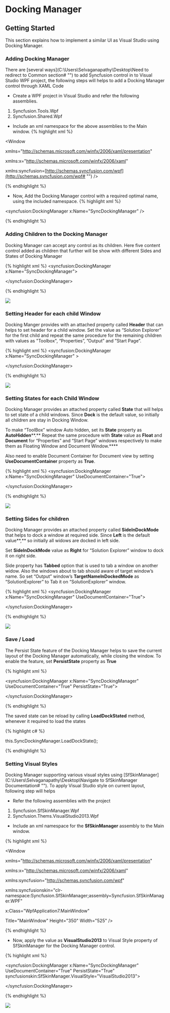 # Docking Manager

## Getting Started

This section explains how to implement a similar UI as Visual Studio using Docking Manager. 

### Adding Docking Manager

There are [several ways](C:\Users\Selvaganapathy\Desktop\Need to redirect to Common section# "") to add Syncfusion control in to Visual Studio WPF project, the following steps will helps to add a Docking Manager control through XAML Code

* Create a WPF project in Visual Studio and refer the following assemblies.
1. Syncfusion.Tools.Wpf
2. Syncfusion.Shared.Wpf
* Include an xml namespace for the above assemblies to the Main window.
{% highlight xml %}

<Window

xmlns="http://schemas.microsoft.com/winfx/2006/xaml/presentation"

xmlns:x="http://schemas.microsoft.com/winfx/2006/xaml" 

xmlns:syncfusion=[http://schemas.syncfusion.com/wpf](http://schemas.syncfusion.com/wpf# "") />



{% endhighlight %}

* Now, Add the Docking Manager control with a required optimal name, using the included namespace.
{% highlight xml %}

<syncfusion:DockingManager x:Name="SyncDockingManager" />



{% endhighlight %}

### Adding Children to the Docking Manager 

Docking Manager can accept any control as its children. Here five content control added as children that further will be show with different Sides and States of Docking Manager

{% highlight xml %}
<syncfusion:DockingManager x:Name="SyncDockingManager">

<ContentControl x:Name="SolutionExplorer"/>

<ContentControl x:Name="ToolBox"/>

<ContentControl x:Name="Properties"/>

<ContentControl x:Name="Output"/>

<ContentControl x:Name="StartPage"/>

</syncfusion:DockingManager>



{% endhighlight %}

![](Getting-Started_images/Getting-Started_img1.jpeg)


### Setting Header for each child Window

Docking Manger provides with an attached property called **Header** that can helps to set header for a child window. Set the value as “Solution Explorer” for the first child and repeat the same procedure for the remaining children with values as "Toolbox", “Properties”, ”Output” and ”Start Page”.

{% highlight xml %}
<syncfusion:DockingManager x:Name="SyncDockingManager" >

<ContentControl x:Name="SolutionExplorer" syncfusion:DockingManager.Header="Solution Explorer" />

<ContentControl x:Name="ToolBox" syncfusion:DockingManager.Header="Toolbox" />

<ContentControl x:Name="Properties" syncfusion:DockingManager.Header="Properties" />

<ContentControl x:Name="Output" syncfusion:DockingManager.Header="Output"/>

<ContentControl x:Name="StartPage" syncfusion:DockingManager.Header="Start Page" />

</syncfusion:DockingManager>



{% endhighlight %}

![](Getting-Started_images/Getting-Started_img2.jpeg)


### Setting States for each Child Window

Docking Manager provides an attached property called **State** that will helps to set state of a child windows. Since **Dock** is the default value, so initially all children are stay in Docking Window.

To make “ToolBox” window Auto hidden, set its **State** property as **AutoHidden****.** Repeat the same procedure with **State** value as **Float** and **Document** for “Properties” and “Start Page” windows respectively to make them as Floating Window and Document Window.****

Also need to enable Document Container for Document view by setting **UseDocumentContainer** property as **True**.

{% highlight xml %}
<syncfusion:DockingManager x:Name="SyncDockingManager" UseDocumentContainer="True">

<ContentControl x:Name="SolutionExplorer" syncfusion:DockingManager.Header="Solution Explorer" />

<ContentControl x:Name="ToolBox" syncfusion:DockingManager.Header="Toolbox"  syncfusion:DockingManager.State="AutoHidden" />

<ContentControl x:Name="Properties" syncfusion:DockingManager.Header="Properties" syncfusion:DockingManager.State="Float" />

<ContentControl x:Name="Output" syncfusion:DockingManager.Header="Output"/>

<ContentControl x:Name="StartPage" syncfusion:DockingManager.Header="Start Page" syncfusion:DockingManager.State="Document" />

</syncfusion:DockingManager>



{% endhighlight %}

![](Getting-Started_images/Getting-Started_img3.jpeg)


### Setting Sides for children

Docking Manager provides an attached property called **SideInDockMode** that helps to dock a window at required side. Since **Left** is the default value**,** so initially all widows are docked in left side. 

Set **SideInDockMode** value as **Right** for “Solution Explorer” window to dock it on right side.

Side property has **Tabbed** option that is used to tab a window on another widow. Also the windows about to tab should aware of target window’s name. So set “Output” window’s **TargetNameInDockedMode** as “SolutionExplorer” to Tab it on “SolutionExplorer” window.

{% highlight xml %}
<syncfusion:DockingManager x:Name="SyncDockingManager" UseDocumentContainer="True">

<ContentControl x:Name="SolutionExplorer" syncfusion:DockingManager.Header="Solution Explorer"  syncfusion:DockingManager.SideInDockedMode="Right"/>

<ContentControl x:Name="ToolBox" syncfusion:DockingManager.Header="Toolbox" syncfusion:DockingManager.State="AutoHidden" />

<ContentControl x:Name="Properties" syncfusion:DockingManager.Header="Properties" syncfusion:DockingManager.State="Float" />

<ContentControl x:Name="Output" syncfusion:DockingManager.Header="Output" syncfusion:DockingManager.SideInDockedMode="Tabbed" syncfusion:DockingManager.TargetNameInDockedMode="SolutionExplorer"/>

<ContentControl x:Name="StartPage" syncfusion:DockingManager.Header="Start Page" syncfusion:DockingManager.State="Document" />

</syncfusion:DockingManager>



{% endhighlight %}

![](Getting-Started_images/Getting-Started_img4.jpeg)


### Save / Load

The Persist State feature of the Docking Manager helps to save the current layout of the Docking Manager automatically, while closing the window. To enable the feature, set **PersistState** property as **True**

{% highlight xml %}

<syncfusion:DockingManager x:Name="SyncDockingManager" UseDocumentContainer="True" PersistState="True">

<ContentControl x:Name="SolutionExplorer" syncfusion:DockingManager.Header="Solution Explorer"  syncfusion:DockingManager.SideInDockedMode="Right"/>

<ContentControl x:Name="ToolBox" syncfusion:DockingManager.Header="Toolbox" syncfusion:DockingManager.State="AutoHidden" />

<ContentControl x:Name="Properties" syncfusion:DockingManager.Header="Properties" syncfusion:DockingManager.State="Float" />

<ContentControl x:Name="Output" syncfusion:DockingManager.Header="Output" syncfusion:DockingManager.SideInDockedMode="Tabbed" syncfusion:DockingManager.TargetNameInDockedMode="SolutionExplorer"/>

<ContentControl x:Name="StartPage" syncfusion:DockingManager.Header="Start Page" syncfusion:DockingManager.State="Document" />

</syncfusion:DockingManager>



{% endhighlight %}

The saved state can be reload by calling **LoadDockStated** method, whenever it required to load the states

{% highlight c# %}

this.SyncDockingManager.LoadDockState();



{% endhighlight %}

### Setting Visual Styles

Docking Manager supporting various visual styles using [SfSkinManager](C:\Users\Selvaganapathy\Desktop\Navigate to SfSkinManager Documentation# ""). To apply Visual Studio style on current layout, following step will helps

* Refer the following assemblies with the project
1. Syncfusion.SfSkinManager.Wpf
2. Syncfusion.Thems.VisualStudio2013.Wpf

* Include an xml namespace for the **SfSkinManager** assembly to the Main window.

{% highlight xml %}

<Window

xmlns="http://schemas.microsoft.com/winfx/2006/xaml/presentation"

xmlns:x="http://schemas.microsoft.com/winfx/2006/xaml" 

xmlns:syncfusion="http://schemas.syncfusion.com/wpf"

xmlns:syncfusionskin="clr-namespace:Syncfusion.SfSkinManager;assembly=Syncfusion.SfSkinManager.WPF" 

x:Class="WpfApplication7.MainWindow"

Title="MainWindow" Height="350" Width="525" />





{% endhighlight %}

* Now, apply the value as **VisualStudio2013** to Visual Style property of SfSkinManager for the Docking Manager control.

{% highlight xml %}

<syncfusion:DockingManager x:Name="SyncDockingManager" UseDocumentContainer="True" PersistState="True" syncfusionskin:SfSkinManager.VisualStyle="VisualStudio2013">

<ContentControl x:Name="SolutionExplorer" syncfusion:DockingManager.Header="Solution Explorer"  syncfusion:DockingManager.SideInDockedMode="Right"/>

<ContentControl x:Name="ToolBox" syncfusion:DockingManager.Header="Toolbox" syncfusion:DockingManager.State="AutoHidden" />

<ContentControl x:Name="Properties" syncfusion:DockingManager.Header="Properties" syncfusion:DockingManager.State="Float" />

<ContentControl x:Name="Output" syncfusion:DockingManager.Header="Output" syncfusion:DockingManager.SideInDockedMode="Tabbed" syncfusion:DockingManager.TargetNameInDockedMode="SolutionExplorer"/>

<ContentControl x:Name="StartPage" syncfusion:DockingManager.Header="Start Page" syncfusion:DockingManager.State="Document" />

</syncfusion:DockingManager>





{% endhighlight %}

![](Getting-Started_images/Getting-Started_img5.jpeg)


